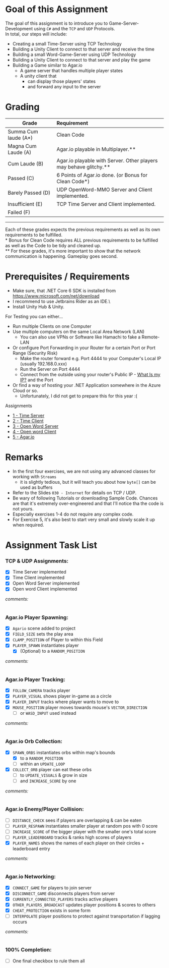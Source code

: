 # Goal of this Assignment
The goal of this assignment is to introduce you to Game-Server-Development using `C#` and the `TCP` and `UDP` Protocols.\
In total, our steps will include:
- Creating a small Time-Server using TCP Technology
- Building a Unity Client to connect to that server and receive the time
- Building a small Word-Game-Server using UDP Technology
- Building a Unity Client to connect to that server and play the game
- Building a Game similar to Agar.io
  - A game server that handles multiple player states
  - A unity client that 
    - can display those players' states
    - and forward any input to the server

# Grading
|Grade  |  Requirement |
|-------|:-------------|
|Summa Cum laude (A*)| Clean Code|
|Magna Cum Laude (A)| Agar.io playable in Multiplayer.\*\*|
|Cum Laude (B)| Agar.io playable with Server. Other players may behave glitchy.\*\*|
|Passed (C)| 6 Points of Agar.io done. (or Bonus for Clean Code\*)|
|Barely Passed (D)| UDP OpenWord-MMO Server and Client implemented. |
|Insufficient (E)| TCP Time Server and Client implemented. |
|Failed (F)| |
-------------------------------
Each of these grades expects the previous requirements as well as its own requirements to be fulfilled.\
\* Bonus for Clean Code requires ALL previous requirements to be fulfilled as well as the Code to be tidy and cleaned up.\
\*\* For these grades, it's more important to show that the network communication is happening. Gameplay goes second.

# Prerequisites / Requirements
- Make sure, that .NET Core 6 SDK is installed from https://www.microsoft.com/net/download
- I recommend to use Jetbrains Rider as an IDE.\
- Install Unity Hub & Unity.

For Testing you can either...
- Run multiple Clients on one Computer
- Use multiple computers on the same Local Area Network (LAN)
  - You can also use VPNs or Software like Hamachi to fake a Remote-LAN
- Or configure Port Forwarding in your Router for a certain Port or Port Range (Security Risk)
  - Make the router forward e.g. Port 4444 to your Computer's Local IP (usually 192.168.0.xxx)
  - Run the Server on Port 4444
  - Connect from the outside using your router's Public IP - [What Is my IP?](https://www.whatismyip.com) and the Port
- Or find a way of hosting your .NET Application somewhere in the Azure Cloud or so.
  - Unfortunately, I did not get to prepare this for this year :(

Assignments
- [1 - Time Server](./assignments/part1-timeserver.md)
- [2 - Time Client](./assignments/part2-timeclient.md)
- [3 - Open Word Server](./assignments/part3-openwordserver.md)
- [4 - Open word Client](./assignments/part4-openwordclient.md)
- [5 - Agar.io](./assignments/part5-agario.md)

# Remarks
- In the first four exercises, we are not using any advanced classes for working with `Streams`
  - it is slightly tedious, but it will teach you about how `byte[]` can be used as buffers
- Refer to the Slides `030 - Internet` for details on TCP / UDP.
- Be wary of following Tutorials or downloading Sample Code. Chances are that it's extremely over-engineered and that I'll notice tha the code is not yours.
- Especially exercises 1-4 do not require any complex code.
- For Exercise 5, it's also best to start very small and slowly scale it up when required.

# Assignment Task List

### TCP & UDP Assignments:

- [X] Time Server implemented
- [X] Time Client implemented
- [X] Open Word Server implemented
- [X] Open word Client implemented

*comments:*

#

### Agar.io Player Spawning:

- [X] `Agario` scene added to project
- [X] `FIELD_SIZE` sets the play area 
- [X] `CLAMP_POSITION` of Player to within this Field
- [X] `PLAYER_SPAWN` instantiates player 
  - [X] \(Optional) to a `RANDOM_POSITION` 

*comments:*

#

### Agar.io Player Tracking:

- [X] `FOLLOW_CAMERA` tracks player
- [X] `PLAYER_VISUAL` shows player in-game as a circle
- [X] `PLAYER_INPUT` tracks where player wants to move to
- [X] `MOUSE_POSITION` player moves towards mouse's `VECTOR_DIRECTION`
  - [ ] or `WASD_INPUT` used instead

*comments:*

#

### Agar.io Orb Collection:

- [X] `SPAWN_ORBS` instantiates orbs within map's bounds
  - [X] to a `RANDOM_POSITION`
  - [ ] within an `UPDATE_LOOP`
- [X] `COLLECT_ORB` player can eat these orbs
  - [ ] to `UPDATE_VISUALS` & grow in size
  - [ ] and `INCREASE_SCORE` by one

*comments:*

#

### Agar.io Enemy/Player Collision:

- [ ] `DISTANCE_CHECK` sees if players are overlapping & can be eaten
- [ ] `PLAYER_RESPAWN` instantiates smaller player at random pos with 0 score
- [ ] `INCREASE_SCORE` of the bigger player with the smaller one's total score
- [ ] `PLAYER_LEADERBOARD` tracks & ranks high scores of players
- [X] `PLAYER_NAMES` shows the names of each player on their circles + leaderboard entry 

*comments:*

#

### Agar.io Networking:

- [X] `CONNECT_GAME` for players to join server
- [X] `DISCONNECT_GAME` disconnects players from server
- [X] `CURRENTLY_CONNECTED_PLAYERS` tracks active players
- [X] `OTHER_PLAYERS_BROADCAST` updates player positions & scores to others
- [X] `CHEAT_PROTECTION` exists in some form
- [ ] `INTERPOLATE` player positions to protect against transportation if lagging occurs

*comments:*

#

### 100% Completion:

- [ ] One final checkbox to rule them all

